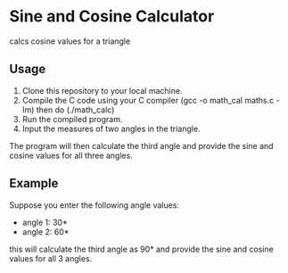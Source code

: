 # Sine and Cosine Calculator

calcs cosine values for a triangle

## Usage

1. Clone this repository to your local machine.
2. Compile the C code using your C compiler (gcc -o math_cal maths.c -lm) then do (./math_calc)
3. Run the compiled program.
4. Input the measures of two angles in the triangle.

The program will then calculate the third angle and provide the sine and cosine values for all three angles.

## Example

Suppose you enter the following angle values:
- angle 1: 30*
- angle 2: 60*

this will calculate the third angle as 90* and provide the sine and cosine values for all 3 angles.

